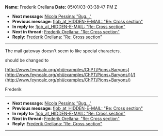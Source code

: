**Name:** Frederik Orellana
**Date:** 05/01/03-03:38:47 PM Z

  - **Next message:** [Nicola Pessina: "Bug..."](0145.html)
  - **Previous message:** [fjob_at_HIDDEN-E-MAIL: "Re: Cross
    section"](0143.html)
  - **In reply to:** [fjob_at_HIDDEN-E-MAIL: "Re: Cross section"](0143.html)
  - **Next in thread:** [Frederik Orellana: "Re: Cross
    section"](0161.html)
  - **Reply:** [Frederik Orellana: "Re: Cross section"](0161.html)

-----

The mail gateway doesn't seem to like special characters.  
  
  
should be changed to  
  
[http://www.feyncalc.org/phi/examples/ChPT/Pions+Baryons](http://www.feyncalc.org/phi/examples/ChPT/Pions+Baryons/)[/](http://www.feyncalc.org/phi/examples/ChPT/Pions+Baryons/)  
  
  
Frederik

-----

  - **Next message:** [Nicola Pessina: "Bug..."](0145.html)
  - **Previous message:** [fjob_at_HIDDEN-E-MAIL: "Re: Cross
    section"](0143.html)
  - **In reply to:** [fjob_at_HIDDEN-E-MAIL: "Re: Cross section"](0143.html)
  - **Next in thread:** [Frederik Orellana: "Re: Cross
    section"](0161.html)
  - **Reply:** [Frederik Orellana: "Re: Cross section"](0161.html)

-----

